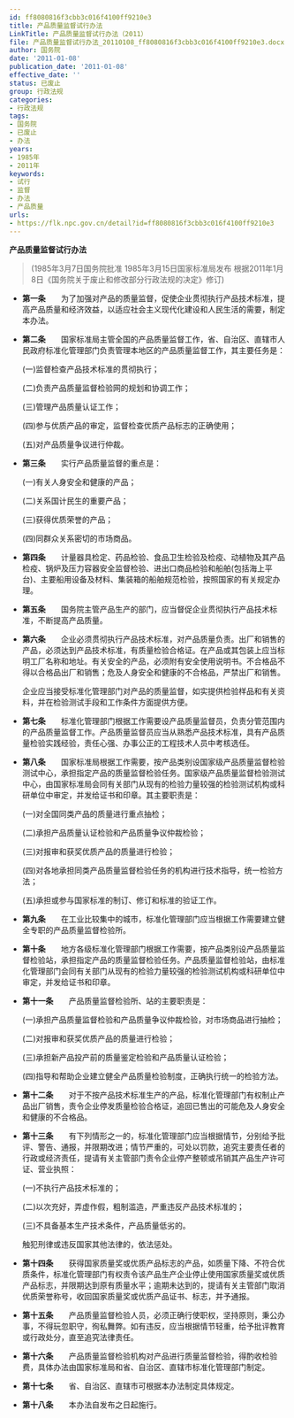 ```yaml
---
id: ff8080816f3cbb3c016f4100ff9210e3
title: 产品质量监督试行办法
LinkTitle: 产品质量监督试行办法（2011）
file: 产品质量监督试行办法_20110108_ff8080816f3cbb3c016f4100ff9210e3.docx
author: 国务院
date: '2011-01-08'
publication_date: '2011-01-08'
effective_date: ''
status: 已废止
group: 行政法规
categories:
- 行政法规
tags:
- 国务院
- 已废止
- 办法
years:
- 1985年
- 2011年
keywords:
- 试行
- 监督
- 办法
- 产品质量
urls:
- https://flk.npc.gov.cn/detail?id=ff8080816f3cbb3c016f4100ff9210e3
---
```


**产品质量监督试行办法**

> (1985年3月7日国务院批准 1985年3月15日国家标准局发布 根据2011年1月8日《国务院关于废止和修改部分行政法规的决定》修订)

- **第一条**　　为了加强对产品的质量监督，促使企业贯彻执行产品技术标准，提高产品质量和经济效益，以适应社会主义现代化建设和人民生活的需要，制定本办法。

- **第二条**　　国家标准局主管全国的产品质量监督工作，省、自治区、直辖市人民政府标准化管理部门负责管理本地区的产品质量监督工作，其主要任务是：

  (一)监督检查产品技术标准的贯彻执行；

  (二)负责产品质量监督检验网的规划和协调工作；

  (三)管理产品质量认证工作；

  (四)参与优质产品的审定，监督检查优质产品标志的正确使用；

  (五)对产品质量争议进行仲裁。

- **第三条**　　实行产品质量监督的重点是：

  (一)有关人身安全和健康的产品；

  (二)关系国计民生的重要产品；

  (三)获得优质荣誉的产品；

  (四)同群众关系密切的市场商品。

- **第四条**　　计量器具检定、药品检验、食品卫生检验及检疫、动植物及其产品检疫、锅炉及压力容器安全监督检验、进出口商品检验和船舶(包括海上平台)、主要船用设备及材料、集装箱的船舶规范检验，按照国家的有关规定办理。

- **第五条**　　国务院主管产品生产的部门，应当督促企业贯彻执行产品技术标准，不断提高产品质量。

- **第六条**　　企业必须贯彻执行产品技术标准，对产品质量负责。出厂和销售的产品，必须达到产品技术标准，有质量检验合格证。在产品或其包装上应当标明工厂名称和地址。有关安全的产品，必须附有安全使用说明书。不合格品不得以合格品出厂和销售；危及人身安全和健康的不合格品，严禁出厂和销售。

  企业应当接受标准化管理部门对产品的质量监督，如实提供检验样品和有关资料，并在检验测试手段和工作条件方面提供方便。

- **第七条**　　标准化管理部门根据工作需要设产品质量监督员，负责分管范围内的产品质量监督工作。产品质量监督员应当从熟悉产品技术标准，具有产品质量检验实践经验，责任心强、办事公正的工程技术人员中考核选任。

- **第八条**　　国家标准局根据工作需要，按产品类别设国家级产品质量监督检验测试中心，承担指定产品的质量监督检验任务。国家级产品质量监督检验测试中心，由国家标准局会同有关部门从现有的检验力量较强的检验测试机构或科研单位中审定，并发给证书和印章。其主要职责是：

  (一)对全国同类产品的质量进行重点抽检；

  (二)承担产品质量认证检验和产品质量争议仲裁检验；

  (三)对报审和获奖优质产品的质量进行检验；

  (四)对各地承担同类产品质量监督检验任务的机构进行技术指导，统一检验方法；

  (五)承担或参与国家标准的制订、修订和标准的验证工作。

- **第九条**　　在工业比较集中的城市，标准化管理部门应当根据工作需要建立健全专职的产品质量监督检验所。

- **第十条**　　地方各级标准化管理部门根据工作需要，按产品类别设产品质量监督检验站，承担指定产品的质量监督检验任务。产品质量监督检验站，由标准化管理部门会同有关部门从现有的检验力量较强的检验测试机构或科研单位中审定，并发给证书和印章。

- **第十一条**　　产品质量监督检验所、站的主要职责是：

  (一)承担产品质量监督检验和产品质量争议仲裁检验，对市场商品进行抽检；

  (二)对报审和获奖优质产品的质量进行检验；

  (三)承担新产品投产前的质量鉴定检验和产品质量认证检验；

  (四)指导和帮助企业建立健全产品质量检验制度，正确执行统一的检验方法。

- **第十二条**　　对于不按产品技术标准生产的产品，标准化管理部门有权制止产品出厂销售，责令企业停发质量检验合格证，追回已售出的可能危及人身安全和健康的不合格品。

- **第十三条**　　有下列情形之一的，标准化管理部门应当根据情节，分别给予批评、警告、通报，并限期改进；情节严重的，可处以罚款，追究主要责任者的行政或经济责任，提请有关主管部门责令企业停产整顿或吊销其产品生产许可证、营业执照：

  (一)不执行产品技术标准的；

  (二)以次充好，弄虚作假，粗制滥造，严重违反产品技术标准的；

  (三)不具备基本生产技术条件，产品质量低劣的。

  触犯刑律或违反国家其他法律的，依法惩处。

- **第十四条**　　获得国家质量奖或优质产品标志的产品，如质量下降、不符合优质条件，标准化管理部门有权责令该产品生产企业停止使用国家质量奖或优质产品标志，并限期达到原有质量水平；逾期未达到的，提请有关主管部门取消优质荣誉称号，收回国家质量奖或优质产品证书、标志，并予通报。

- **第十五条**　　产品质量监督检验人员，必须正确行使职权，坚持原则，秉公办事，不得玩忽职守，徇私舞弊。如有违反，应当根据情节轻重，给予批评教育或行政处分，直至追究法律责任。

- **第十六条**　　产品质量监督检验机构对产品进行质量监督检验，得酌收检验费，具体办法由国家标准局和省、自治区、直辖市标准化管理部门制定。

- **第十七条**　　省、自治区、直辖市可根据本办法制定具体规定。

- **第十八条**　　本办法自发布之日起施行。
